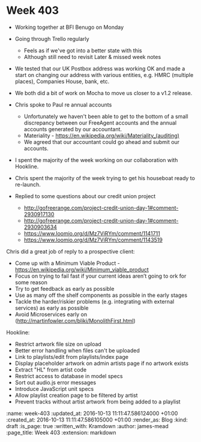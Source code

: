 Week 403
========

* Working together at BFI Benugo on Monday
* Going through Trello regularly
  * Feels as if we've got into a better state with this
  * Although still need to revisit Later & missed week notes
* We tested that our UK Postbox address was working OK and made a start on changing our address with various entities, e.g. HMRC (multiple places), Companies House, bank, etc.
* We both did a bit of work on Mocha to move us closer to a v1.2 release.
* Chris spoke to Paul re annual accounts
  * Unfortunately we haven't been able to get to the bottom of a small discrepancy between our FreeAgent accounts and the annual accounts generated by our accountant.
  * Materiality - https://en.wikipedia.org/wiki/Materiality_(auditing)
  * We agreed that our accountant could go ahead and submit our accounts.
* I spent the majority of the week working on our collaboration with Hookline.
* Chris spent the majority of the week trying to get his houseboat ready to re-launch.

* Replied to some questions about our credit union project
  * http://gofreerange.com/project-credit-union-day-1#comment-2930917130
  * http://gofreerange.com/project-credit-union-day-1#comment-2930903634
  * https://www.loomio.org/d/Mz7ViRYm/comment/1141711
  * https://www.loomio.org/d/Mz7ViRYm/comment/1143519

Chris did a great job of reply to a prospective client:
  * Come up with a Minimum Viable Product - https://en.wikipedia.org/wiki/Minimum_viable_product
  * Focus on trying to fail fast if your current ideas aren’t going to
  ork for some reason
  * Try to get feedback as early as possible
  * Use as many off the shelf components as possible in the early stages
  * Tackle the harder/riskier problems (e.g. integrating with external
  services) as early as possible
  * Avoid Microservices early on (http://martinfowler.com/bliki/MonolithFirst.html)

Hookline:
  * Restrict artwork file size on upload
  * Better error handling when files can't be uploaded
  * Link to playlists/edit from playlists/index page
  * Display placeholder artwork on admin artists page if no artwork exists
  * Extract "HL" from artist code
  * Restrict access to database in model specs
  * Sort out audio.js error messages
  * Introduce JavaScript unit specs
  * Allow playlist creation page to be filtered by artist
  * Prevent tracks without artist artwork from being added to a playlist

:name: week-403
:updated_at: 2016-10-13 11:11:47.586124000 +01:00
:created_at: 2016-10-13 11:11:47.586105000 +01:00
:render_as: Blog
:kind: draft
:is_page: true
:written_with: Kramdown
:author: james-mead
:page_title: Week 403
:extension: markdown
